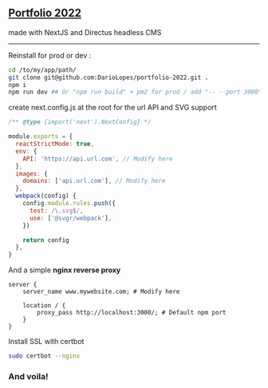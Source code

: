 ## [Portfolio 2022](https://www.darioworld.com)

made with NextJS and Directus headless CMS

------

Reinstall for prod or dev :

```bash
cd /to/my/app/path/
git clone git@github.com:DarioLopes/portfolio-2022.git .
npm i
npm run dev ## Or "npm run build" + pm2 for prod / add "-- --port 3000" to specify port
```

create next.config.js at the root for the url API and SVG support

```javascript
/** @type {import('next').NextConfig} */

module.exports = {
  reactStrictMode: true,
  env: {
    API: 'https://api.url.com', // Modify here
  },
  images: {
    domains: ['api.url.com'], // Modify here
  },
  webpack(config) {
    config.module.rules.push({
      test: /\.svg$/,
      use: ['@svgr/webpack'],
    })

    return config
  },
}

```

And a simple **nginx reverse proxy**

```nginx
server {
    server_name www.mywebsite.com; # Modify here
  
    location / {
        proxy_pass http://localhost:3000/; # Default npm port
    }
}
```

Install SSL with certbot

```bash
sudo certbot --nginx
```



### And voila!

